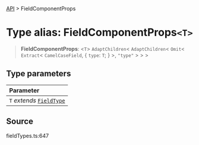 [API](../index.md) > FieldComponentProps

# Type alias: FieldComponentProps`<T>`

> **FieldComponentProps**: <`T`> `AdaptChildren`\< `AdaptChildren`\< `Omit`\< `Extract`\< `CamelCaseField`, \{
  `type`: `T`;
 } \>, `"type"` \> \> \>

## Type parameters

| Parameter |
| :------ |
| `T` *extends* [`FieldType`](type-alias.FieldType.md) |

## Source

fieldTypes.ts:647
